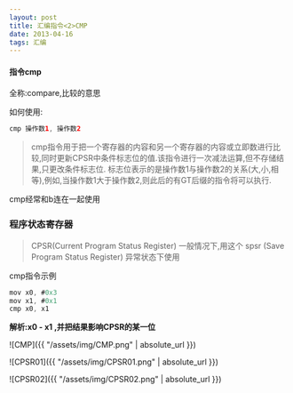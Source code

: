 ```yaml
---
layout: post
title: 汇编指令<2>CMP
date: 2013-04-16
tags: 汇编
---
```

#### 指令cmp
全称:compare,比较的意思

如何使用:
```swift
cmp 操作数1, 操作数2
```

>cmp指令用于把一个寄存器的内容和另一个寄存器的内容或立即数进行比较,同时更新CPSR中条件标志位的值.该指令进行一次减法运算,但不存储结果,只更改条件标志位.
标志位表示的是操作数1与操作数2的关系(大,小,相等),例如,当操作数1大于操作数2,则此后的有GT后缀的指令将可以执行.

cmp经常和b连在一起使用

### 程序状态寄存器
>CPSR(Current Program Status Register) 一般情况下,用这个
spsr (Save Program Status Register) 异常状态下使用

cmp指令示例
```swift
mov x0, #0x3
mov x1, #0x1
cmp x0, x1
```

**解析:x0 - x1 ,并把结果影响CPSR的某一位**

![CMP]({{ "/assets/img/CMP.png" | absolute_url }})

![CPSR01]({{ "/assets/img/CPSR01.png" | absolute_url }})

![CPSR02]({{ "/assets/img/CPSR02.png" | absolute_url }})

